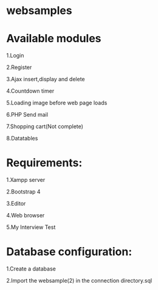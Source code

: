 # websamples
Available modules
==================

1.Login

2.Register

3.Ajax insert,display and delete

4.Countdown timer

5.Loading image before web page loads

6.PHP Send mail

7.Shopping cart(Not complete)

8.Datatables


Requirements:
=============

1.Xampp server

2.Bootstrap 4

3.Editor

4.Web browser

5.My Interview Test

Database configuration:
=======================

1.Create a database

2.Import the websample(2) in the connection directory.sql

